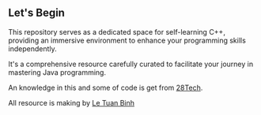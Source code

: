## Let's Begin

This repository serves as a dedicated space for self-learning C++, providing an immersive environment to enhance your programming skills independently.

It's a comprehensive resource carefully curated to facilitate your journey in mastering Java programming.

An knowledge in this and some of code is get from [28Tech](https://28tech.com.vn/).

All resource is making by [Le Tuan Binh](https://www.facebook.com/binh.letuan.92?mibextid=LQQJ4d)
